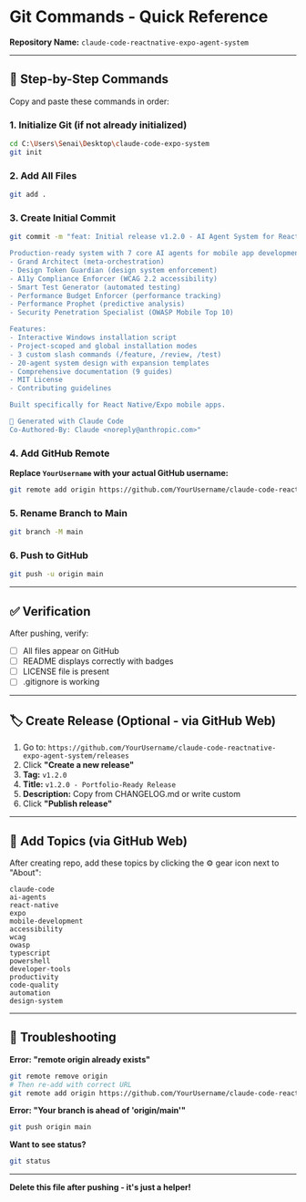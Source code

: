 # Git Commands - Quick Reference

**Repository Name:** `claude-code-reactnative-expo-agent-system`

---

## 📝 Step-by-Step Commands

Copy and paste these commands in order:

### 1. Initialize Git (if not already initialized)
```bash
cd C:\Users\Senai\Desktop\claude-code-expo-system
git init
```

### 2. Add All Files
```bash
git add .
```

### 3. Create Initial Commit
```bash
git commit -m "feat: Initial release v1.2.0 - AI Agent System for React Native/Expo

Production-ready system with 7 core AI agents for mobile app development:
- Grand Architect (meta-orchestration)
- Design Token Guardian (design system enforcement)
- A11y Compliance Enforcer (WCAG 2.2 accessibility)
- Smart Test Generator (automated testing)
- Performance Budget Enforcer (performance tracking)
- Performance Prophet (predictive analysis)
- Security Penetration Specialist (OWASP Mobile Top 10)

Features:
- Interactive Windows installation script
- Project-scoped and global installation modes
- 3 custom slash commands (/feature, /review, /test)
- 20-agent system design with expansion templates
- Comprehensive documentation (9 guides)
- MIT License
- Contributing guidelines

Built specifically for React Native/Expo mobile apps.

🤖 Generated with Claude Code
Co-Authored-By: Claude <noreply@anthropic.com>"
```

### 4. Add GitHub Remote
**Replace `YourUsername` with your actual GitHub username:**
```bash
git remote add origin https://github.com/YourUsername/claude-code-reactnative-expo-agent-system.git
```

### 5. Rename Branch to Main
```bash
git branch -M main
```

### 6. Push to GitHub
```bash
git push -u origin main
```

---

## ✅ Verification

After pushing, verify:
- [ ] All files appear on GitHub
- [ ] README displays correctly with badges
- [ ] LICENSE file is present
- [ ] .gitignore is working

---

## 🏷️ Create Release (Optional - via GitHub Web)

1. Go to: `https://github.com/YourUsername/claude-code-reactnative-expo-agent-system/releases`
2. Click **"Create a new release"**
3. **Tag:** `v1.2.0`
4. **Title:** `v1.2.0 - Portfolio-Ready Release`
5. **Description:** Copy from CHANGELOG.md or write custom
6. Click **"Publish release"**

---

## 📌 Add Topics (via GitHub Web)

After creating repo, add these topics by clicking the ⚙️ gear icon next to "About":

```
claude-code
ai-agents
react-native
expo
mobile-development
accessibility
wcag
owasp
typescript
powershell
developer-tools
productivity
code-quality
automation
design-system
```

---

## 🔧 Troubleshooting

**Error: "remote origin already exists"**
```bash
git remote remove origin
# Then re-add with correct URL
git remote add origin https://github.com/YourUsername/claude-code-reactnative-expo-agent-system.git
```

**Error: "Your branch is ahead of 'origin/main'"**
```bash
git push origin main
```

**Want to see status?**
```bash
git status
```

---

**Delete this file after pushing - it's just a helper!**
